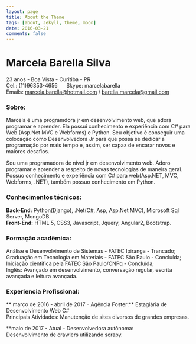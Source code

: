 ```yaml
---
layout: page
title: About the Theme
tags: [about, Jekyll, theme, moon]
date: 2016-03-21
comments: false
---
```

    
# Marcela Barella Silva
23 anos - Boa Vista - Curitiba - PR</br>
Cel.: (11)96353-4656&nbsp;&nbsp;&nbsp;&nbsp;&nbsp;&nbsp;Skype: marcelabarella</br>
Emails: marcela.barella@hotmail.com / barella.marcela@gmail.com

### Sobre:
Marcela é uma programdora jr em desenvolvimento web, que adora programar e aprender. 
Ela possui conhecimento e experiência com C# para Web (Asp.Net MVC e Webforms) e Python.
Seu objetivo é conseguir uma colocação como Desenvolvedora Jr para que possa se dedicar a programação por mais tempo e, assim, ser capaz de encarar novos e maiores desafios.

Sou uma programadora de nível jr em desenvolvimento web. Adoro programar e aprender a respeito de novas
tecnologias de maneira geral.
Possuo conhecimento e experiência com C# para web(Asp.NET, MVC, Webforms, .NET), também possuo conhecimento em Python.

### Conhecimentos técnicos:
**Back-End:** Python(Django), .Net(C#, Asp, Asp.Net MVC), Microsoft Sql Server, MongoDB.</br>
**Front-End:** HTML 5, CSS3, Javascript, Jquery, Angular2, Bootstrap.</br>

### Formação acadêmica:
Análise e Desenvolvimento de Sistemas - FATEC Ipiranga - Trancado;</br>
Graduação em Tecnologia em Materiais - FATEC São Paulo - Concluída;</br>
Iniciação cientifica pela FATEC São Paulo/CNPq - Concluída;</br>
Inglês: Avançado em desenvolvimento, conversação regular, escrita avançada e leitura avançada.</br> 

### Experiencia Profissional:
** março de 2016 - abril de 2017 - Agência Foster:** Estagiária de Desenvolvimento Web C#</br>
Principais Atividades: Manutenção de sites diversos de grandes empresas.</br>

**maio de 2017 - Atual - Desenvolvedora autônoma:</br>
Desenvolvimento de crawlers utilizando scrapy.